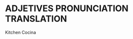 
# ADJETIVES             PRONUNCIATION           TRANSLATION

Kitchen                                         Cocina